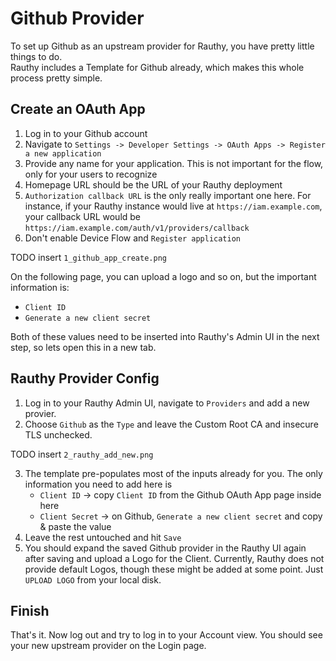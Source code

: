 # Github Provider

To set up Github as an upstream provider for Rauthy, you have pretty little things to do.  
Rauthy includes a Template for Github already, which makes this whole process pretty simple.

## Create an OAuth App

1. Log in to your Github account
2. Navigate to `Settings -> Developer Settings -> OAuth Apps -> Register a new application`
3. Provide any name for your application. This is not important for the flow, only for your users to recognize
4. Homepage URL should be the URL of your Rauthy deployment
5. `Authorization callback URL` is the only really important one here. For instance, if your Rauthy instance would live
   at `https://iam.example.com`, your callback URL would be `https://iam.example.com/auth/v1/providers/callback`
6. Don't enable Device Flow and `Register application`

TODO insert `1_github_app_create.png`

On the following page, you can upload a logo and so on, but the important information is:

- `Client ID`
- `Generate a new client secret`

Both of these values need to be inserted into Rauthy's Admin UI in the next step, so lets open this in a new tab.

## Rauthy Provider Config

1. Log in to your Rauthy Admin UI, navigate to `Providers` and add a new provier.
2. Choose `Github` as the `Type` and leave the Custom Root CA and insecure TLS unchecked.

TODO insert `2_rauthy_add_new.png`

3. The template pre-populates most of the inputs already for you. The only information you need to add here is
    - `Client ID` -> copy `Client ID` from the Github OAuth App page inside here
    - `Client Secret` -> on Github, `Generate a new client secret` and copy & paste the value
4. Leave the rest untouched and hit `Save`
5. You should expand the saved Github provider in the Rauthy UI again after saving and upload a Logo for the Client.
   Currently, Rauthy does not provide default Logos, though these might be added at some point. Just `UPLOAD LOGO` from
   your local disk.

## Finish

That's it. Now log out and try to log in to your Account view. You should see your new upstream provider on the Login
page.
